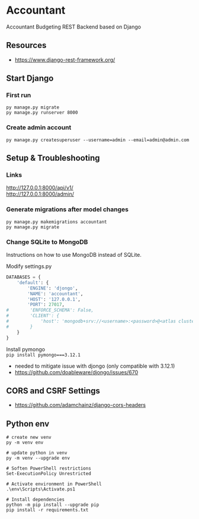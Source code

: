 # Accountant
Accountant Budgeting REST Backend based on Django

## Resources
- https://www.django-rest-framework.org/

## Start Django

### First run
`py manage.py migrate`  
`py manage.py runserver 8000`

### Create admin account
`py manage.py createsuperuser --username=admin --email=admin@admin.com`


## Setup & Troubleshooting

### Links
http://127.0.0.1:8000/api/v1/  
http://127.0.0.1:8000/admin/

### Generate migrations after model changes
`py manage.py makemigrations accountant`  
`py manage.py migrate`

### Change SQLite to MongoDB
Instructions on how to use MongoDB instead of SQLite. 

Modify settings.py  

```python
DATABASES = {
    'default': {
        'ENGINE': 'djongo',
        'NAME': 'accountant',
        'HOST': '127.0.0.1',
        'PORT': 27017,
#        'ENFORCE_SCHEMA': False,
#        'CLIENT': {
#            'host': 'mongodb+srv://<username>:<password>@<atlas cluster>/<myFirstDatabase>?retryWrites=true&w=majority'
#        }  
    }
}
```
  
Install pymongo  
`pip install pymongo===3.12.1`
- needed to mitigate issue with djongo (only compatible with 3.12.1)
- https://github.com/doableware/djongo/issues/670

## CORS and CSRF Settings
- https://github.com/adamchainz/django-cors-headers

## Python env
```
# create new venv
py -m venv env

# update python in venv  
py -m venv --upgrade env

# Soften PowerShell restrictions
Set-ExecutionPolicy Unrestricted

# Activate environment in PowerShell
.\env\Scripts\Activate.ps1

# Install dependencies
python -m pip install --upgrade pip
pip install -r requirements.txt

```